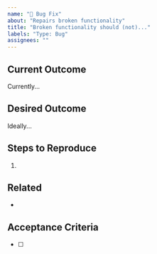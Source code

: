 ```yaml
---
name: "🐛 Bug Fix"
about: "Repairs broken functionality"
title: "Broken functionality should (not)..."
labels: "Type: Bug"
assignees: ""
---
```


## Current Outcome

Currently...

## Desired Outcome

Ideally...

## Steps to Reproduce

1.

## Related

-

## Acceptance Criteria

- [ ]
